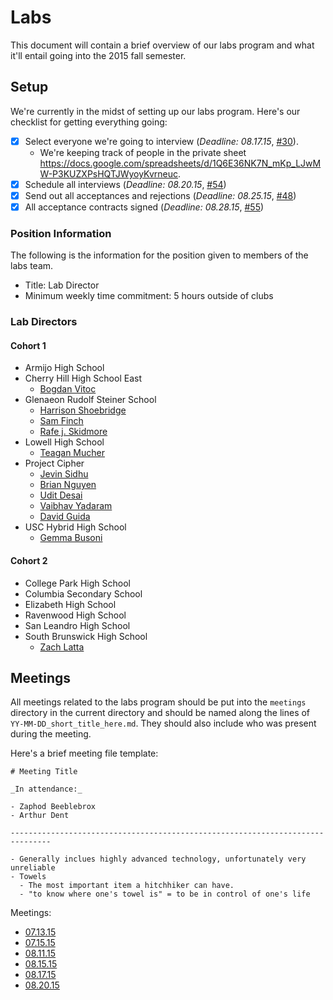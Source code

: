 # Labs

This document will contain a brief overview of our labs program and what it'll
entail going into the 2015 fall semester.

## Setup

We're currently in the midst of setting up our labs program. Here's our
checklist for getting everything going:

- [x] Select everyone we're going to interview (_Deadline: 08.17.15_,
  [#30](https://github.com/hackedu/hackedu/issues/30)).
  - We're keeping track of people in the private sheet
    https://docs.google.com/spreadsheets/d/1Q6E36NK7N_mKp_LJwMW-P3KUZXPsHQTJWyoyKvrneuc.
- [x] Schedule all interviews (_Deadline: 08.20.15_,
  [#54](https://github.com/hackedu/hackedu/issues/31))
- [x] Send out all acceptances and rejections (_Deadline: 08.25.15_,
  [#48](https://github.com/hackedu/hackedu/issues/48))
- [x] All acceptance contracts signed (_Deadline: 08.28.15_,
  [#55](https://github.com/hackedu/hackedu/issues/55))

### Position Information

The following is the information for the position given to members of the labs
team.

- Title: Lab Director
- Minimum weekly time commitment: 5 hours outside of clubs

### Lab Directors

#### Cohort 1

- Armijo High School
- Cherry Hill High School East
  - [Bogdan Vitoc](https://github.com/Bogidon)
- Glenaeon Rudolf Steiner School
  - [Harrison Shoebridge](https://github.com/paked)
  - [Sam Finch](https://github.com/samfi)
  - [Rafe j. Skidmore](https://github.com/rafej)
- Lowell High School
  - [Teagan Mucher](https://github.com/temucher)
- Project Cipher
  - [Jevin Sidhu](https://github.com/JevinSidhu)
  - [Brian Nguyen](https://github.com/NguyenBrian)
  - [Udit Desai](https://github.com/uditdesai)
  - [Vaibhav Yadaram](https://github.com/vaibhavyadaram)
  - [David Guida](https://github.com/dlgweeduh)
- USC Hybrid High School
  - [Gemma Busoni](https://github.com/gemmabusoni)

#### Cohort 2

- College Park High School
- Columbia Secondary School
- Elizabeth High School
- Ravenwood High School
- San Leandro High School
- South Brunswick High School
  - [Zach Latta](https://github.com/zachlatta)

## Meetings

All meetings related to the labs program should be put into the `meetings`
directory in the current directory and should be named along the lines of
`YY-MM-DD_short_title_here.md`. They should also include who was present during
the meeting.

Here's a brief meeting file template:

```
# Meeting Title

_In attendance:_

- Zaphod Beeblebrox
- Arthur Dent

-------------------------------------------------------------------------------

- Generally inclues highly advanced technology, unfortunately very unreliable
- Towels
  - The most important item a hitchhiker can have.
  - "to know where one's towel is" = to be in control of one's life
```

Meetings:

- [07.13.15](meetings/15-07-13_initial_brainstorm.md)
- [07.15.15](meetings/15-07-15_club_things.md)
- [08.11.15](meetings/15-08-11_accepting_first_12.md)
- [08.15.15](meetings/15-08-15_building_towards_something_larger.md)
- [08.17.15](meetings/15-08-17_selecting_initial_labs_team.md)
- [08.20.15](meetings/15-08-20_la_clubs.md)
